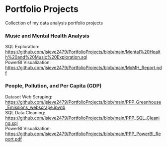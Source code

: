 # Portfolio Projects
Collection of my data analysis portfolio projects

### Music and Mental Health Analysis  
SQL Exploration: https://github.com/jsieve2479/PortfolioProjects/blob/main/Mental%20Health%20and%20Music%20Exploration.sql \
PowerBI Visualization: https://github.com/jsieve2479/PortfolioProjects/blob/main/MxMH_Report.pdf 

### People, Pollution, and Per Capita (GDP)
Dataset Web Scraping: https://github.com/jsieve2479/PortfolioProjects/blob/main/PPP_Greenhouse_Emissions_webscrape.ipynb \
SQL Data Cleaning: https://github.com/jsieve2479/PortfolioProjects/blob/main/PPP_SQL_Cleaning.sql \
PowerBI Visualization: https://github.com/jsieve2479/PortfolioProjects/blob/main/PPP_PowerBI_Report.pdf
